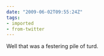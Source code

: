 ```yaml
---
date: "2009-06-02T09:55:24Z"
tags:
- imported
- from-twitter
---
```

Well that was a festering pile of turd.
